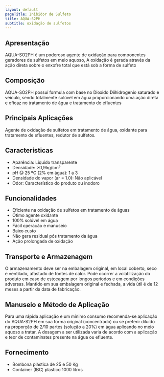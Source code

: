 ```yaml
---
layout: default
pageTitle: Inibidor de Sulfeto
title: AQUA-S2PH
subtitle: oxidação de sulfetos
---
```


## Apresentação
AQUA-SO2PH é um poderoso agente de oxidação para componentes geradores de sulfetos em meio aquoso, 
A oxidação é gerada através da ação direta sobre o enxofre total que está sob a forma de sulfeto 

 ## Composição
AQUA-SO2PH possuí formula com base no Dioxido Diihidrogenio saturado e veiculo, sendo totalmente solúvel em água proporcionando uma ação direta e eficaz no tratamento de água e tratamento de efluentes

## Principais Aplicações
Agente de oxidação de sulfetos em tratamento de água, oxidante para tratamento de efluentes, redutor de sulfetos.

## Características

- Aparência: Liquido transparente
-	Densidade: >0,95g/cm³
-	pH @ 25 ºC (2% em água): 1 a 3 
-	Densidade do vapor (ar = 1.0): Não aplicável 
-	Odor: Característico do produto ou inodoro 


## Funcionalidades

- Eficiente na oxidação de sulfetos em tratamento de águas
- Ótimo agente oxidante
- 100% solúvel em água
- Fácil operacão e manuseio
- Baixo custo
- Não gera residual pós tratamento da água
- Ação prolongada de oxidação


## Transporte e Armazenagem
O armazenamento deve ser na embalagem original, em local coberto, seco e ventilado, afastado    de fontes de calor. 
Pode ocorrer a volatilização do produto em caso de estocagem por longos períodos e em condições adversas.
Mantido em sua embalagem original e fechada, a vida útil é de 12 meses a partir da data de  fabricação.

## Manuseio e Método de Aplicação
Para uma rápida aplicação e um mínimo consumo recomenda-se aplicação do AQUA-S2PH em sua forma original (concentrado) ou se preferir diluído na proporção de 2/10 partes (solução a 20%) em água aplicando no meio aquoso a tratar.
A dosagem a ser utilizada varia de acordo com a aplicação e teor de contaminates presente na água ou efluente.

## Fornecimento

- Bombona plástica de 25 e 50 Kg
- Container (IBC) plastico 1000 litros 
